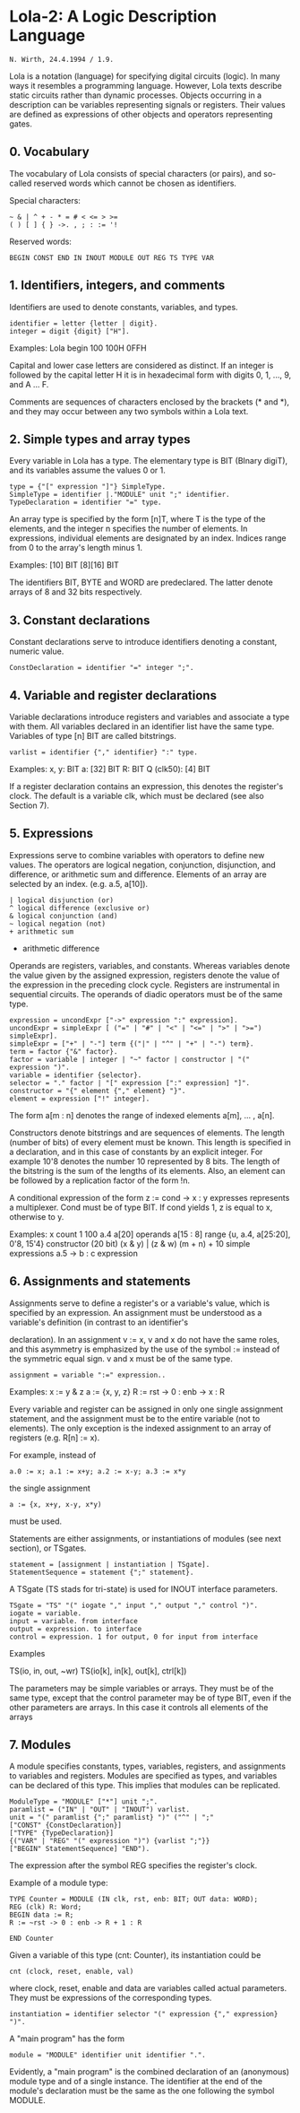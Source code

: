 # Lola-2: A Logic Description Language

```
N. Wirth, 24.4.1994 / 1.9.
```
Lola is a notation (language) for specifying digital circuits (logic). In many ways it resembles a
programming language. However, Lola texts describe static circuits rather than dynamic processes.
Objects occurring in a description can be variables representing signals or registers. Their values
are defined as expressions of other objects and operators representing gates.

## 0. Vocabulary

The vocabulary of Lola consists of special characters (or pairs), and so-called reserved words which
cannot be chosen as identifiers.

Special characters:

```
~ & | ^ + - * = # < <= > >=
( ) [ ] { } ->. , ; : := '!
```
Reserved words:

```
BEGIN CONST END IN INOUT MODULE OUT REG TS TYPE VAR
```
## 1. Identifiers, integers, and comments

Identifiers are used to denote constants, variables, and types.

```
identifier = letter {letter | digit}.
integer = digit {digit} ["H"].
```
Examples: Lola begin 100 100H 0FFH

Capital and lower case letters are considered as distinct. If an integer is followed by the capital letter
H it is in hexadecimal form with digits 0, 1, ..., 9, and A ... F.

Comments are sequences of characters enclosed by the brackets (* and *), and they may occur
between any two symbols within a Lola text.

## 2. Simple types and array types

Every variable in Lola has a type. The elementary type is BIT (BInary digiT), and its variables
assume the values 0 or 1.

```
type = {"[" expression "]"} SimpleType.
SimpleType = identifier |."MODULE" unit ";" identifier.
TypeDeclaration = identifier "=" type.
```
An array type is specified by the form [n]T, where T is the type of the elements, and the integer n
specifies the number of elements. In expressions, individual elements are designated by an index.
Indices range from 0 to the array's length minus 1.

Examples: [10] BIT [8][16] BIT

The identifiers BIT, BYTE and WORD are predeclared. The latter denote arrays of 8 and 32 bits
respectively.

## 3. Constant declarations

Constant declarations serve to introduce identifiers denoting a constant, numeric value.

```
ConstDeclaration = identifier "=" integer ";".
```

## 4. Variable and register declarations

Variable declarations introduce registers and variables and associate a type with them. All variables
declared in an identifier list have the same type. Variables of type [n] BIT are called bitstrings.

```
varlist = identifier {"," identifier} ":" type.
```
Examples: x, y: BIT a: [32] BIT R: BIT Q (clk50): [4] BIT

If a register declaration contains an expression, this denotes the register's clock. The default is a
variable clk, which must be declared (see also Section 7).

## 5. Expressions

Expressions serve to combine variables with operators to define new values. The operators are
logical negation, conjunction, disjunction, and difference, or arithmetic sum and difference. Elements
of an array are selected by an index. (e.g. a.5, a[10]).

```
| logical disjunction (or)
^ logical difference (exclusive or)
& logical conjunction (and)
~ logical negation (not)
+ arithmetic sum
```
- arithmetic difference

Operands are registers, variables, and constants. Whereas variables denote the value given by the
assigned expression, registers denote the value of the expression in the preceding clock cycle.
Registers are instrumental in sequential circuits. The operands of diadic operators must be of the
same type.

```
expression = uncondExpr ["->" expression ":" expression].
uncondExpr = simpleExpr [ ("=" | "#" | "<" | "<=" | ">" | ">=") simpleExpr].
simpleExpr = ["+" | "-"] term {("|" | "^" | "+" | "-") term}.
term = factor {"&" factor}.
factor = variable | integer | "~" factor | constructor | "(" expression ")".
variable = identifier {selector}.
selector = "." factor | "[" expression [":" expression] "]".
constructor = "{" element {"," element} "}".
element = expression ["!" integer].
```
The form a[m : n] denotes the range of indexed elements a[m], ... , a[n].

Constructors denote bitstrings and are sequences of elements. The length (number of bits) of every
element must be known. This length is specified in a declaration, and in this case of constants by an
explicit integer. For example 10'8 denotes the number 10 represented by 8 bits. The length of the
bitstring is the sum of the lengths of its elements. Also, an element can be followed by a replication
factor of the form !n.

A conditional expression of the form z := cond -> x : y expresses represents a multiplexer. Cond
must be of type BIT. If cond yields 1, z is equal to x, otherwise to y.

Examples: x count 1 100 a.4 a[20] operands
a[15 : 8] range
{u, a.4, a[25:20], 0'8, 15'4} constructor (20 bit)
(x & y) | (z & w) (m + n) + 10 simple expressions
a.5 -> b : c expression

## 6. Assignments and statements

Assignments serve to define a register's or a variable's value, which is specified by an expression.
An assignment must be understood as a variable's definition (in contrast to an identifier's


declaration). In an assignment v := x, v and x do not have the same roles, and this asymmetry is
emphasized by the use of the symbol := instead of the symmetric equal sign. v and x must be of the
same type.

```
assignment = variable ":=" expression..
```
Examples: x := y & z a := {x, y, z} R := rst -> 0 : enb -> x : R

Every variable and register can be assigned in only one single assignment statement, and the
assignment must be to the entire variable (not to elements). The only exception is the indexed
assignment to an array of registers (e.g. R[n] := x).

For example, instead of

```
a.0 := x; a.1 := x+y; a.2 := x-y; a.3 := x*y
```
the single assignment

```
a := {x, x+y, x-y, x*y)
```
must be used.

Statements are either assignments, or instantiations of modules (see next section), or TSgates.

```
statement = [assignment | instantiation | TSgate].
StatementSequence = statement {";" statement}.
```
A TSgate (TS stads for tri-state) is used for INOUT interface parameters.

```
TSgate = "TS" "(" iogate "," input "," output "," control ")".
iogate = variable.
input = variable. from interface
output = expression. to interface
control = expression. 1 for output, 0 for input from interface
```
Examples

TS(io, in, out, ~wr) TS(io[k], in[k], out[k], ctrl[k])

The parameters may be simple variables or arrays. They must be of the same type, except that the
control parameter may be of type BIT, even if the other parameters are arrays. In this case it
controls all elements of the arrays

## 7. Modules

A module specifies constants, types, variables, registers, and assignments to variables and
registers. Modules are specified as types, and variables can be declared of this type. This implies
that modules can be replicated.

```
ModuleType = "MODULE" ["*"] unit ";".
paramlist = ("IN" | "OUT" | "INOUT") varlist.
unit = "(" paramlist {";" paramlist} ")" ("^" | ";"
["CONST" {ConstDeclaration}]
["TYPE" {TypeDeclaration}]
{("VAR" | "REG" "(" expression ")") {varlist ";"}}
["BEGIN" StatementSequence] "END").
```
The expression after the symbol REG specifies the register's clock.

Example of a module type:

```
TYPE Counter = MODULE (IN clk, rst, enb: BIT; OUT data: WORD);
REG (clk) R: Word;
BEGIN data := R;
R := ~rst -> 0 : enb -> R + 1 : R
```

```
END Counter
```
Given a variable of this type (cnt: Counter), its instantiation could be

```
cnt (clock, reset, enable, val)
```
where clock, reset, enable and data are variables called actual parameters. They must be expressions
of the corresponding types.

```
instantiation = identifier selector "(" expression {"," expression} ")".
```
A "main program" has the form

```
module = "MODULE" identifier unit identifier ".".
```
Evidently, a "main program" is the combined declaration of an (anonymous) module type and of a
single instance. The identifier at the end of the module's declaration must be the same as the one
following the symbol MODULE.


